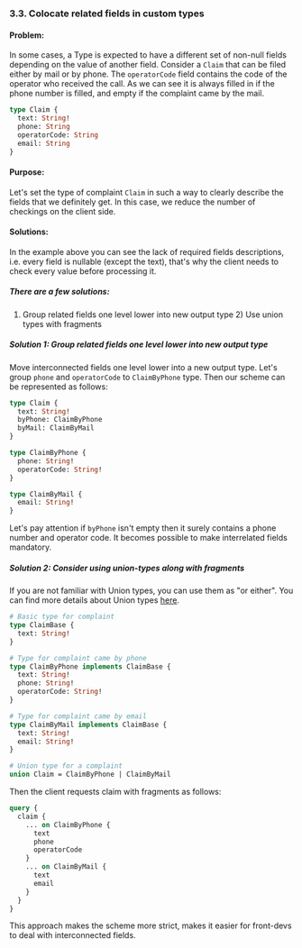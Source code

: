 ### <a name="rule-3.3"></a> 3.3. Colocate related fields in custom types

#### Problem:

In some cases, a Type is expected to have a different set of non-null fields depending on the value of another field. Consider a `Claim` that can be filed either by mail or by phone. The `operatorCode` field contains the code of the operator who received the call. As we can see it is always filled in if the phone number is filled, and empty if the complaint came by the mail.

```graphql
type Claim {
  text: String!
  phone: String
  operatorCode: String
  email: String
}
```

#### Purpose:

Let's set the type of complaint `Claim` in such a way to clearly describe the fields that we definitely get. In this case, we reduce the number of checkings on the client side.

#### Solutions:

In the example above you can see the lack of required fields descriptions, i.e. every field is nullable (except the text), that's why the client needs to check every value before processing it.

##### There are a few solutions:

1) Group related fields one level lower into new output type 2) Use union types with fragments

##### Solution 1: Group related fields one level lower into new output type

Move interconnected fields one level lower into a new output type. Let's group `phone` and `operatorCode` to `ClaimByPhone` type. Then our scheme can be represented as follows:

```graphql
type Claim {
  text: String!
  byPhone: ClaimByPhone
  byMail: ClaimByMail
}

type ClaimByPhone {
  phone: String!
  operatorCode: String!
}

type ClaimByMail {
  email: String!
}
```

Let's pay attention if `byPhone` isn't empty then it surely contains a phone number and operator code. It becomes possible to make interrelated fields mandatory.

##### Solution 2: Consider using union-types along with fragments

If you are not familiar with Union types, you can use them as "or either". You can find more details about Union types [here](https://github.com/nodkz/conf-talks/tree/master/articles/graphql/types#union-types).

```graphql
# Basic type for complaint
type ClaimBase {
  text: String!
}

# Type for complaint came by phone
type ClaimByPhone implements ClaimBase {
  text: String!
  phone: String!
  operatorCode: String!
}

# Type for complaint came by email
type ClaimByMail implements ClaimBase {
  text: String!
  email: String!
}

# Union type for a complaint
union Claim = ClaimByPhone | ClaimByMail

```

Then the client requests claim with fragments as follows:

```graphql
query {
  claim {
    ... on ClaimByPhone {
      text
      phone
      operatorCode
    }
    ... on ClaimByMail {
      text
      email
    }
  }
}
```

This approach makes the scheme more strict, makes it easier for front-devs to deal with interconnected fields.